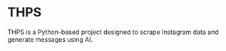 # THPS

THPS is a Python-based project designed to scrape Instagram data and generate messages using AI.
